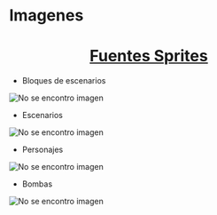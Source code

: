 # Imagenes

<h1><center><a href="https://www.spriters-resource.com/mobile/bombermanforandroid/">Fuentes Sprites</a></center></h1>

* Bloques de escenarios

![No se encontro imagen](https://github.com/brayanpasa99/MockupsJuego/blob/master/recursos/Mobile%20-%20Bomberman%20for%20Android%20-%20Stage%20Blocks.png)

* Escenarios

![No se encontro imagen](https://github.com/brayanpasa99/MockupsJuego/blob/master/recursos/Mobile%20-%20Bomberman%20for%20Android%20-%20Stage%20Backgrounds.png)

* Personajes

![No se encontro imagen](https://github.com/brayanpasa99/MockupsJuego/blob/master/recursos/Mobile%20-%20Bomberman%20for%20Android%20-%20Normal%20Bomber.png)

* Bombas

![No se encontro imagen](https://github.com/brayanpasa99/MockupsJuego/blob/master/recursos/Mobile%20-%20Bomberman%20for%20Android%20-%20Bombs.png)
